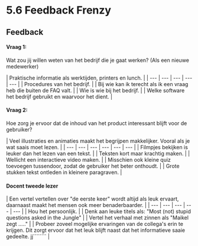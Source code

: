 # 5.6 Feedback Frenzy

## 

## Feedback 

#### Vraag 1:

Wat zou jij willen weten van het bedrijf die je gaat werken? \(Als een nieuwe medewerker\)

| Praktische informatie als werktijden, printers en lunch. |
| --- | --- | --- | --- | --- |
| Procedures van het bedrijf. |
| Bij wie kan ik terecht als ik een vraag heb die buiten de FAQ valt.  |
| Wie is wie bij het bedrijf. |
| Welke software het bedrijf gebruikt en waarvoor het dient. |

#### Vraag 2: 

Hoe zorg je ervoor dat de inhoud van het product interessant blijft voor de gebruiker?

| Veel illustraties en animaties maakt het begrijpen makkelijker. Vooral als je wat saais moet lezen. |
| --- | --- | --- | --- | --- | --- |
| Filmpjes bekijken is leuker dan het lezen van een tekst. |
| Teksten kort maar krachtig maken. |
| Wellicht een interactieve video maken. |
| Misschien ook kleine quiz toevoegen tussendoor, zodat de gebruiker het beter onthoudt.  |
| Grote stukken tekst ontleden in kleinere paragraven. |

#### Docent tweede lezer

| Een vertel vertellen over "de eerste keer" wordt altijd als leuk ervaart, daarnaast maakt het mensen ook meer benaderbaarder. |
| --- | --- | --- | --- | --- |
| Hou het persoonlijk. |
| Denk aan leuke titels als: "Most \(not\) stupid questions asked in the Jungle" |
| Vertel het verhaal met zinnen als "Maikel zegt ....." |
|   Probeer zoveel mogelijke ervaringen van de collega's erin te krijgen. Dit zorgt ervoor dat het leuk blijft naast dat het informatieve saaie gedeelte. jj\`\`\`\`\`\`\`\` |


